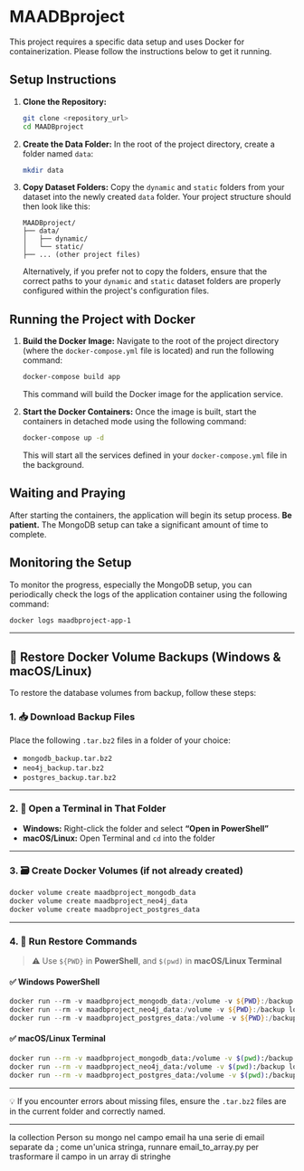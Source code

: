 # MAADBproject

This project requires a specific data setup and uses Docker for containerization. Please follow the instructions below to get it running.

## Setup Instructions

1.  **Clone the Repository:**
    ```bash
    git clone <repository_url>
    cd MAADBproject
    ```

2.  **Create the Data Folder:**
    In the root of the project directory, create a folder named `data`:
    ```bash
    mkdir data
    ```

3.  **Copy Dataset Folders:**
    Copy the `dynamic` and `static` folders from your dataset into the newly created `data` folder. Your project structure should then look like this:
    ```
    MAADBproject/
    ├── data/
    │   ├── dynamic/
    │   └── static/
    ├── ... (other project files)
    ```
    Alternatively, if you prefer not to copy the folders, ensure that the correct paths to your `dynamic` and `static` dataset folders are properly configured within the project's configuration files.

## Running the Project with Docker

1.  **Build the Docker Image:**
    Navigate to the root of the project directory (where the `docker-compose.yml` file is located) and run the following command:
    ```bash
    docker-compose build app
    ```
    This command will build the Docker image for the application service.

2.  **Start the Docker Containers:**
    Once the image is built, start the containers in detached mode using the following command:
    ```bash
    docker-compose up -d
    ```
    This will start all the services defined in your `docker-compose.yml` file in the background.

## Waiting and Praying

After starting the containers, the application will begin its setup process. **Be patient.** The MongoDB setup can take a significant amount of time to complete.

## Monitoring the Setup

To monitor the progress, especially the MongoDB setup, you can periodically check the logs of the application container using the following command:

```bash
docker logs maadbproject-app-1
```

---


## 🔄 Restore Docker Volume Backups (Windows & macOS/Linux)

To restore the database volumes from backup, follow these steps:

### 1. 📥 Download Backup Files
Place the following `.tar.bz2` files in a folder of your choice:
- `mongodb_backup.tar.bz2`
- `neo4j_backup.tar.bz2`
- `postgres_backup.tar.bz2`

---

### 2. 📁 Open a Terminal in That Folder
- **Windows:** Right-click the folder and select **“Open in PowerShell”**
- **macOS/Linux:** Open Terminal and `cd` into the folder

---

### 3. 🗃️ Create Docker Volumes (if not already created)

```bash
docker volume create maadbproject_mongodb_data
docker volume create maadbproject_neo4j_data
docker volume create maadbproject_postgres_data
```

---

### 4. 🔧 Run Restore Commands

> ⚠️ Use `${PWD}` in **PowerShell**, and `$(pwd)` in **macOS/Linux Terminal**

#### ✅ Windows PowerShell
```powershell
docker run --rm -v maadbproject_mongodb_data:/volume -v ${PWD}:/backup loomchild/volume-backup restore mongodb_backup.tar.bz2
docker run --rm -v maadbproject_neo4j_data:/volume -v ${PWD}:/backup loomchild/volume-backup restore neo4j_backup.tar.bz2
docker run --rm -v maadbproject_postgres_data:/volume -v ${PWD}:/backup loomchild/volume-backup restore postgres_backup.tar.bz2
```

#### ✅ macOS/Linux Terminal
```bash
docker run --rm -v maadbproject_mongodb_data:/volume -v $(pwd):/backup loomchild/volume-backup restore mongodb_backup.tar.bz2
docker run --rm -v maadbproject_neo4j_data:/volume -v $(pwd):/backup loomchild/volume-backup restore neo4j_backup.tar.bz2
docker run --rm -v maadbproject_postgres_data:/volume -v $(pwd):/backup loomchild/volume-backup restore postgres_backup.tar.bz2
```

---

💡 If you encounter errors about missing files, ensure the `.tar.bz2` files are in the current folder and correctly named.


---
la collection Person su mongo nel campo email ha una serie di email separate da ; come un'unica stringa, runnare email_to_array.py per trasformare il campo in un array di stringhe